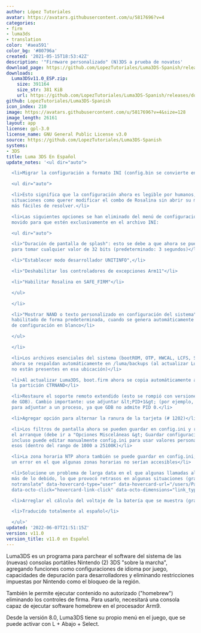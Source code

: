 ```yaml
---
author: López Tutoriales
avatar: https://avatars.githubusercontent.com/u/5817696?v=4
categories:
- firm
- luma3ds
- translation
color: '#aea591'
color_bg: '#80796a'
created: '2021-05-15T18:53:42Z'
description: '"Firmware personalizado" (N)3DS a prueba de novatos'
download_page: https://github.com/LopezTutoriales/Luma3DS-Spanish/releases
downloads:
  Luma3DSv11.0_ESP.zip:
    size: 391164
    size_str: 381 KiB
    url: https://github.com/LopezTutoriales/Luma3DS-Spanish/releases/download/v11.0/Luma3DSv11.0_ESP.zip
github: LopezTutoriales/Luma3DS-Spanish
icon_index: 210
image: https://avatars.githubusercontent.com/u/5817696?v=4&size=128
image_length: 26161
layout: app
license: gpl-3.0
license_name: GNU General Public License v3.0
source: https://github.com/LopezTutoriales/Luma3DS-Spanish
systems:
- 3DS
title: Luma 3DS En Español
update_notes: '<ul dir="auto">

  <li>Migrar la configuración a formato INI (config.bin se convierte en config.ini)

  <ul dir="auto">

  <li>Esto significa que la configuración ahora es legible por humanos, y hace que
  situaciones como querer modificar el combo de Rosalina sin abrir su menú sean mucho
  más fáciles de resolver.</li>

  <li>Las siguientes opciones se han eliminado del menú de configuración y se han
  movido para que estén exclusivamente en el archivo INI:

  <ul dir="auto">

  <li>"Duración de pantalla de splash": esto se debe a que ahora se puede configurar
  para tomar cualquier valor de 32 bits (predeterminado: 3 segundos)</li>

  <li>"Establecer modo desarrollador UNITINFO",</li>

  <li>"Deshabilitar los controladores de excepciones Arm11"</li>

  <li>"Habilitar Rosalina en SAFE_FIRM"</li>

  </ul>

  </li>

  <li>"Mostrar NAND o texto personalizado en configuración del sistema" ahora está
  habilitado de forma predeterminada, cuando se genera automáticamente un archivo
  de configuración en blanco</li>

  </ul>

  </li>

  <li>Los archivos esenciales del sistema (bootROM, OTP, HWCAL, LCFS, SecureInfo)
  ahora se respaldan automáticamente en /luma/backups (al actualizar Luma3DS, si aún
  no están presentes en esa ubicación)</li>

  <li>Al actualizar Luma3DS, boot.firm ahora se copia automáticamente a la raíz de
  la partición CTRNAND</li>

  <li>Restaure el soporte remoto extendido (esto se rompió con versiones recientes
  de GDB). Cambio importante: use adjuntar &lt;PID+1&gt; (por ejemplo, 1 para fs)
  para adjuntar a un proceso, ya que GDB no admite PID 0.</li>

  <li>Agregar opción para alternar la ranura de la tarjeta (# 1202)</li>

  <li>Los filtros de pantalla ahora se pueden guardar en config.ini y restaurar en
  el arranque (debe ir a "Opciones Misceláneas &gt; Guardar configuración"). Ahora
  incluso puede editar manualmente config.ini para usar valores personalizados para
  esos (dentro del rango de 1000 a 25100K)</li>

  <li>La zona horaria NTP ahora también se puede guardar en config.ini; también corrige
  un error en el que algunas zonas horarias no serían accesibles</li>

  <li>Solucione un problema de larga data en el que algunas llamadas al sistema demoraron
  más de lo debido, lo que provocó retrasos en algunas situaciones (gracias <a class="user-mention
  notranslate" data-hovercard-type="user" data-hovercard-url="/users/PabloMK7/hovercard"
  data-octo-click="hovercard-link-click" data-octo-dimensions="link_type:self" href="https://github.com/PabloMK7">@PabloMK7</a>)</li>

  <li>Arreglar el cálculo del voltaje de la batería que se muestra (gracias nocash)</li>

  <li>Traducido totalmente al español</li>

  </ul>'
updated: '2022-06-07T21:51:15Z'
version: v11.0
version_title: v11.0 en Español
---
```

Luma3DS es un programa para parchear el software del sistema de las (nuevas) consolas portátiles Nintendo (2) 3DS "sobre la marcha", agregando funciones como configuraciones de idioma por juego, capacidades de depuración para desarrolladores y eliminando restricciones impuestas por Nintendo como el bloqueo de la región.

También le permite ejecutar contenido no autorizado ("homebrew") eliminando los controles de firma. Para usarlo, necesitará una consola capaz de ejecutar software homebrew en el procesador Arm9.

Desde la versión 8.0, Luma3DS tiene su propio menú en el juego, que se puede activar con L + Abajo + Select.